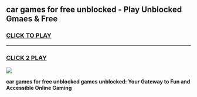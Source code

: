 
## car games for free unblocked - Play Unblocked Gmaes & Free
<h3>
<a href="https://premium.freeplayer.one?title=car_games_for_free_unblocked&ref=19F">CLICK TO PLAY</a></h3>
<hr>

<h3>
<a href="https://premium.freeplayer.one?title=car_games_for_free_unblocked&ref=19F">CLICK 2 PLAY</a>
  
</h3>

<a href="https://premium.freeplayer.one?title=car_games_for_free_unblocked&ref=19F/"><img src="https://clearcache.store/games.png"></a>


**car games for free unblocked games unblocked: Your Gateway to Fun and Accessible Online Gaming**
